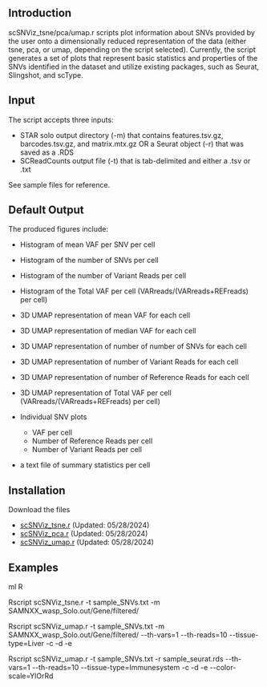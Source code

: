 ## Introduction
scSNViz\_tsne\/pca\/umap.r scripts plot information about SNVs provided by the user onto a
dimensionally reduced representation of the data (either tsne, pca, or umap,
depending on the script selected). Currently, the script generates a set of 
plots that represent basic statistics and properties of the SNVs identified
in the dataset and utilize existing packages, such as Seurat, Slingshot, and scType.
 
## Input
The script accepts three inputs:
- STAR solo output directory (-m) that contains features.tsv.gz, barcodes.tsv.gz, and matrix.mtx.gz OR a Seurat object (-r) that was saved as a .RDS
- SCReadCounts output file (-t) that is tab-delimited and either a .tsv or .txt

See sample files for reference.

## Default Output
The produced figures include:
- Histogram of mean VAF per SNV per cell
- Histogram of the number of SNVs per cell
- Histogram of the number of Variant Reads per cell
- Histogram of the Total VAF per cell (VARreads/(VARreads+REFreads) per cell)
  
- 3D UMAP representation of mean VAF for each cell
- 3D UMAP representation of median VAF for each cell
- 3D UMAP representation of number of number of SNVs for each cell
- 3D UMAP representation of number of Variant Reads for each cell
- 3D UMAP representation of number of Reference Reads for each cell
- 3D UMAP representation of Total VAF per cell (VARreads/(VARreads+REFreads) per cell)

- Individual SNV plots
  - VAF per cell
  - Number of Reference Reads per cell
  - Number of Variant Reads per cell

- a text file of summary statistics per cell

## Installation

Download the files
- [scSNViz_tsne.r](scSNViz_tsne.r) (Updated: 05/28/2024)
- [scSNViz_pca.r](scSNViz_pca.r) (Updated: 05/28/2024)
- [scSNViz_umap.r](scSNViz_umap.r) (Updated: 05/28/2024)

## Examples
ml R

Rscript scSNViz_tsne.r -t sample_SNVs.txt -m SAMNXX_wasp_Solo.out/Gene/filtered/

Rscript scSNViz_umap.r -t sample_SNVs.txt -m SAMNXX_wasp_Solo.out/Gene/filtered/ --th-vars=1 --th-reads=10 --tissue-type=Liver -c -d -e

Rscript scSNViz_umap.r -t sample_SNVs.txt -r sample_seurat.rds --th-vars=1 --th-reads=10 --tissue-type=Immunesystem -c -d -e --color-scale=YlOrRd






